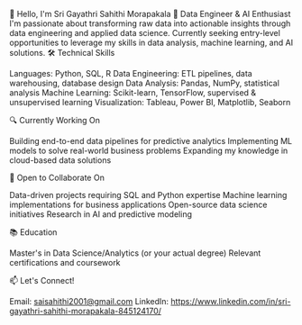 👋 Hello, I'm Sri Gayathri Sahithi Morapakala
💼 Data Engineer & AI Enthusiast
I'm passionate about transforming raw data into actionable insights through data engineering and applied data science. Currently seeking entry-level opportunities to leverage my skills in data analysis, machine learning, and AI solutions.
🛠️ Technical Skills

Languages: Python, SQL, R
Data Engineering: ETL pipelines, data warehousing, database design
Data Analysis: Pandas, NumPy, statistical analysis
Machine Learning: Scikit-learn, TensorFlow, supervised & unsupervised learning
Visualization: Tableau, Power BI, Matplotlib, Seaborn

🔍 Currently Working On

Building end-to-end data pipelines for predictive analytics
Implementing ML models to solve real-world business problems
Expanding my knowledge in cloud-based data solutions

🤝 Open to Collaborate On

Data-driven projects requiring SQL and Python expertise
Machine learning implementations for business applications
Open-source data science initiatives
Research in AI and predictive modeling

📚 Education

Master's in Data Science/Analytics (or your actual degree)
Relevant certifications and coursework

📫 Let's Connect!

Email: saisahithi2001@gmail.com
LinkedIn: https://www.linkedin.com/in/sri-gayathri-sahithi-morapakala-845124170/
